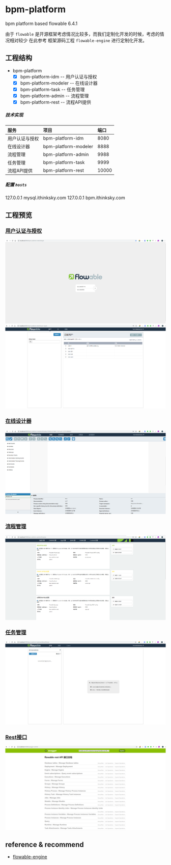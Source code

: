 # bpm-platform

bpm platform based flowable 6.4.1

由于 `flowable` 是开源框架考虑情况比较多，而我们定制化开发的时候，考虑的情况相对较少
在此参考 框架源码工程 `flowable-engine` 进行定制化开发。

## 工程结构

- bpm-platform
   - [x] bpm-platform-idm     -- 用户认证与授权
   - [x] bpm-platform-modeler -- 在线设计器
   - [x] bpm-platform-task    -- 任务管理
   - [x] bpm-platform-admin   -- 流程管理
   - [x] bpm-platform-rest    -- 流程API提供

#####  技术实现    

| 服务    | 项目    |  端口 |
|:----------|:--------------------------|  :----  |
| 用户认证与授权 | bpm-platform-idm       | 8080  |
| 在线设计器    | bpm-platform-modeler   | 8888  |
| 流程管理      | bpm-platform-admin     | 9988  |
| 任务管理      | bpm-platform-task      | 9999  |
| 流程API提供      | bpm-platform-rest     | 10000  |


##### 配置 `hosts`

127.0.0.1       mysql.ithinksky.com
127.0.0.1       bpm.ithinksky.com


## 工程预览

### [用户认证与授权](http://bpm.ithinksky.com:8080/bpm-platform-idm/#/login)
![用户认证与授权](docs/images/idm.png)  
![用户认证与授权](docs/images/idm-ps.png)  

### [在线设计器](http://bpm.ithinksky.com:8888/bpm-platform-modeler/#/processes)
![在线设计器](docs/images/modeler.png)  

### [流程管理](http://bpm.ithinksky.com:9988/bpm-platform-admin/#/engine)
![流程管理](docs/images/admin.png)  

### [任务管理](http://bpm.ithinksky.com:9999/bpm-platform-task/#/)
![任务管理](docs/images/task.png)  


### [Rest接口](http://bpm.ithinksky.com:10000/bpm-platform-rest/swagger-ui.html)
![Rest接口](docs/images/rest.png)  

## reference & recommend
- [flowable-engine](https://github.com/flowable/flowable-engine)
